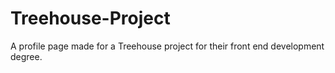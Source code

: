 # Treehouse-Project
A profile page made for a Treehouse project for their front end development degree.
